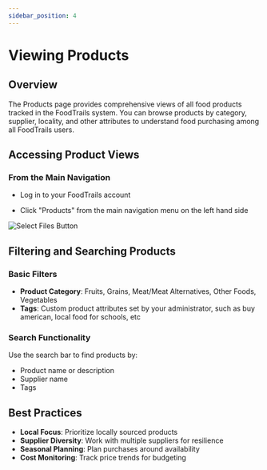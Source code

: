 ```yaml
---
sidebar_position: 4
---
```


# Viewing Products

## Overview

The Products page provides comprehensive views of all food products tracked in the FoodTrails system. You can browse products by category, supplier, locality, and other attributes to understand food purchasing among all FoodTrails users.

## Accessing Product Views

### From the Main Navigation

- Log in to your FoodTrails account

- Click "Products" from the main navigation menu on the left hand side

![Select Files Button](/img/SelectProducts.png)
## Filtering and Searching Products

### Basic Filters

- **Product Category**: Fruits, Grains, Meat/Meat Alternatives, Other Foods, Vegetables
- **Tags**: Custom product attributes set by your administrator, such as buy american, local food for schools, etc



### Search Functionality

Use the search bar to find products by:

- Product name or description
- Supplier name
- Tags

## Best Practices

- **Local Focus**: Prioritize locally sourced products
- **Supplier Diversity**: Work with multiple suppliers for resilience
- **Seasonal Planning**: Plan purchases around availability
- **Cost Monitoring**: Track price trends for budgeting